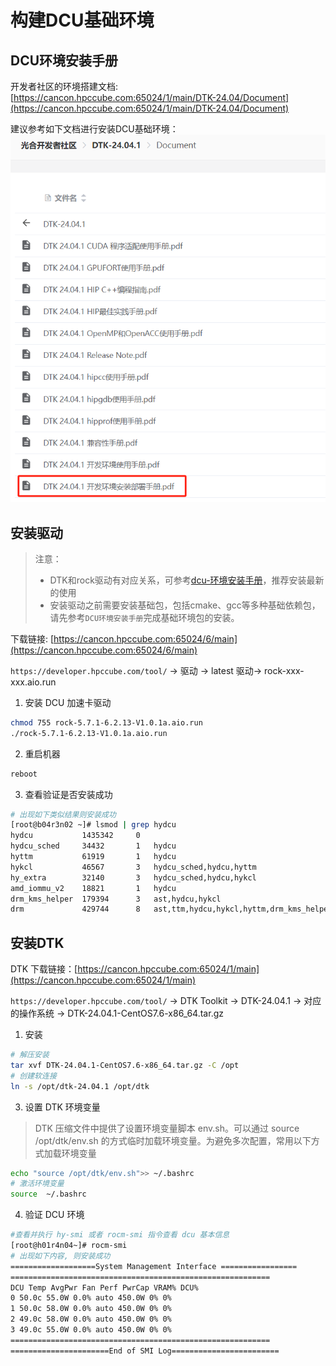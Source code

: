 # 构建DCU基础环境

## DCU环境安装手册

开发者社区的环境搭建文档:
[https://cancon.hpccube.com:65024/1/main/DTK-24.04/Document](https://cancon.hpccube.com:65024/1/main/DTK-24.04/Document)

建议参考如下文档进行安装DCU基础环境：
![DCU 环境安装手册](./imgs/env_install.png)
<!-- <center><img src="./imgs/env_install.png" alt="DCU 环境安装手册" style="zoom:50%;" /></center> -->

## 安装驱动


> 注意：
> - DTK和rock驱动有对应关系，可参考[dcu-环境安装手册](#DCU环境安装手册)，推荐安装最新的使用
> - 安装驱动之前需要安装基础包，包括cmake、gcc等多种基础依赖包，请先参考`DCU环境安装手册`完成基础环境包的安装。


下载链接: [https://cancon.hpccube.com:65024/6/main](https://cancon.hpccube.com:65024/6/main)

`https://developer.hpccube.com/tool/` → 驱动 → latest 驱动→ rock-xxx-xxx.aio.run

1. 安装 DCU 加速卡驱动

```bash
chmod 755 rock-5.7.1-6.2.13-V1.0.1a.aio.run
./rock-5.7.1-6.2.13-V1.0.1a.aio.run
```
2. 重启机器

```bash
reboot
```

3. 查看验证是否安装成功
```bash
# 出现如下类似结果则安装成功
[root@b04r3n02 ~]# lsmod | grep hydcu
hydcu           1435342     0
hydcu_sched     34432       1   hydcu
hyttm           61919       1   hydcu
hykcl           46567       3   hydcu_sched,hydcu,hyttm
hy_extra        32140       3   hydcu_sched,hydcu,hykcl
amd_iommu_v2    18821       1   hydcu
drm_kms_helper  179394      3   ast,hydcu,hykcl
drm             429744      8   ast,ttm,hydcu,hykcl,hyttm,drm_kms_helper
```


## 安装DTK

DTK 下载链接：[https://cancon.hpccube.com:65024/1/main](https://cancon.hpccube.com:65024/1/main)

`https://developer.hpccube.com/tool/` → DTK Toolkit → DTK-24.04.1 → 对应的操作系统 → DTK-24.04.1-CentOS7.6-x86_64.tar.gz

1. 安装
```bash
# 解压安装
tar xvf DTK-24.04.1-CentOS7.6-x86_64.tar.gz -C /opt
# 创建软连接
ln -s /opt/dtk-24.04.1 /opt/dtk
```

3. 设置 DTK 环境变量

> DTK 压缩文件中提供了设置环境变量脚本 env.sh。可以通过 source /opt/dtk/env.sh 的方式临时加载环境变量。为避免多次配置，常用以下方式加载环境变量

```bash
echo "source /opt/dtk/env.sh">> ~/.bashrc
# 激活环境变量
source  ~/.bashrc
```

4. 验证 DCU 环境
```bash
#查看并执行 hy-smi 或者 rocm-smi 指令查看 dcu 基本信息
[root@h01r4n04~]# rocm-smi
# 出现如下内容, 则安装成功
===================System Management Interface =================
==========================================================
DCU Temp AvgPwr Fan Perf PwrCap VRAM% DCU%
0 50.0c 55.0W 0.0% auto 450.0W 0% 0%
1 50.0c 58.0W 0.0% auto 450.0W 0% 0%
2 49.0c 58.0W 0.0% auto 450.0W 0% 0% 
3 49.0c 55.0W 0.0% auto 450.0W 0% 0%
==========================================================
======================End of SMI Log========================
```

